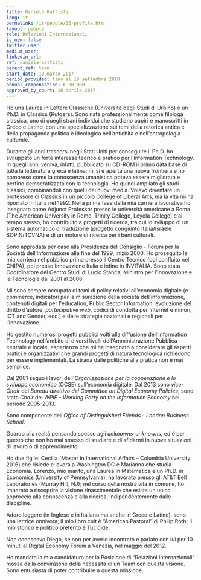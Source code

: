 ```yaml
---
title: Daniela Battisti
lang: it
permalink: /it/people/36-profile.htm
layout: people
role: Relazioni Internazionali
is_new: false
twitter_user:
medium_user:
linkedin_url:
ref: daniela-battisti
parent_ref: team
start_date: 10 marzo 2017
period_provided: fino al 16 settembre 2018
annual_compensation: € 90.000
approved_by_court: 10 aprile 2017
---
```

Ho una Laurea in Lettere Classiche (Università degli Studi di Urbino) e un Ph.D. in Classics (Rutgers). Sono nata professionalmente come filologa classica, uno di quegli strani individui che studiano papiri e manoscritti in Greco e Latino, con una specializzazione sui temi della retorica antica e della propaganda politica e ideologica nell’antichità e  nell’antropologia culturale.

Durante gli anni trascorsi negli Stati Uniti per conseguire il Ph.D. ho  sviluppato un forte interesse teorico e pratico per l’Information Technology. In quegli anni veniva, infatti, pubblicato su CD-ROM il primo data base di tutta la letteratura greca e latina: mi si è aperta una nuova frontiera e  ho compreso come la conoscenza umanistica poteva essere migliorata e perfino democratizzata con la tecnologia. Ho quindi ampliato gli studi classici, combinandoli con quelli dei nuovi media. Volevo diventare un professore di Classics in un piccolo College of Liberal Arts, ma la vita mi ha riportato in Italia nel 1992.  Nella prima fase della mia carriera lavorativa ho insegnato come Adjunct Professor presso le università americane a Roma (The American University in Rome, Trinity College, Loyola College) e al tempo stesso, ho contribuito a progetti di ricerca, tra cui lo sviluppo di un sistema automatico di traduzione (progetto congiunto Italia/Israele SOPIN/TOVNA) e di un motore di ricerca per i beni culturali.

Sono approdata per caso alla Presidenza del Consiglio - Forum per la Società dell’Informazione alla fine del 1999, inizio 2000.  Ho proseguito la mia carriera nel pubblico prima presso il Centro Tecnico (poi confluito nel CNIPA), poi presso Innovazione Italia e infine in INVITALIA.  Sono stata Coordinatore del Centro Studi di Lucio Stanca,  Ministro per l’Innovazione e le Tecnologie dal 2001 al 2006.

Mi sono sempre occupata di temi di policy relativi all’economia digitale (e-commerce, indicatori per la misurazione della società dell’informazione, contenuti digitali per l'education, Public Sector Information, evoluzione del diritto d’autore, *partecipative web*, codici di condotta per Internet e minori, ICT and Gender, ecc.) e delle strategie nazionali e regionali per l’innovazione.

Ho gestito numerosi progetti pubblici volti alla diffusione dell’Information Technology nell’ambito di diversi livelli dell’Amministrazione Pubblica centrale e locale, esperienza che mi ha insegnato a considerare gli aspetti pratici e organizzativi che grandi progetti di natura tecnologica richiedono per essere implementati. La strada dalle politiche alla pratica non è mai semplice.

Dal 2001 seguo i lavori dell'*Organizzazione per la cooperazione e lo sviluppo economico* (OCSE) sull’economia digitale. Dal 2013 sono *vice-Chair* del *Bureau direttivo del Committee on Digital Economy Policies*; sono stata *Chair* del *WPIE - Working Party on the Information Economy* nel periodo 2005-2013.

Sono componente dell’*Office of Distinguished Friends* - *London Business School*.

Guardo alla realtà pensando spesso agli *unknowns-unknowns*, ed è per questo che non ho mai smesso di studiare e di sfidarmi in nuove situazioni di lavoro o di apprendimento.

Ho due figlie: Cecilia (Master in International Affairs – Columbia University 2016) che risiede e lavora a Washington DC e Marianna che studia Economia. Lorenzo, mio marito, una Laurea in Matematica e un Ph.D. in Economics (University of Pennsylvania), ha lavorato presso gli AT&T Bell Laboratories (Murray Hill, NJ); nel corso della nostra vita in comune, ho imparato a riscoprire la visione rinascimentale che esiste un unico approccio alla conoscenza e alla ricerca, indipendentemente dalle discipline.

Adoro leggere (in Inglese e in Italiano ma anche in Greco e Latino), sono una lettrice onnivora; il mio libro cult è “American Pastoral” di Philip Roth; il mio storico  e politico preferito è Tucidide.

Non conoscevo Diego, se non per averlo incontrato e parlato con lui per 10 minuti al Digital Economy Forum a Venezia, nel maggio del 2012.

Ho mandato la mia candidatura per la Posizione di “Relazioni Internazionali” mossa dalla convinzione della necessità di un Team con questa visione. Sono entusiasta di poter contribuire a questa missione.
